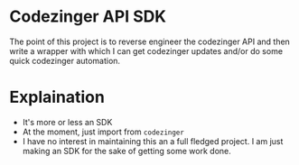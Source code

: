 # Codezinger API SDK

The point of this project is to reverse engineer the
codezinger API and then write a wrapper with which I
can get codezinger updates and/or do some quick codezinger automation.

# Explaination
- It's more or less an SDK
- At the moment, just import from `codezinger`
- I have no interest in maintaining this an a full fledged project. I am just making an SDK for the sake of getting some work done.
